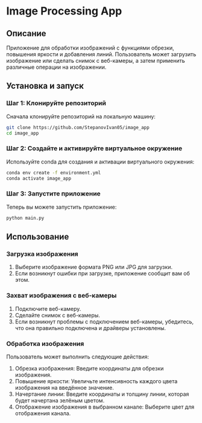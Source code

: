 # Image Processing App

## Описание

Приложение для обработки изображений с функциями обрезки, повышения яркости и добавления линий. Пользователь может загрузить изображение или сделать снимок с веб-камеры, а затем применить различные операции на изображении.

## Установка и запуск

### Шаг 1: Клонируйте репозиторий

Сначала клонируйте репозиторий на локальную машину:

```sh
git clone https://github.com/StepanovIvan05/image_app
cd image_app
```

### Шаг 2: Создайте и активируйте виртуальное окружение
Используйте conda для создания и активации виртуального окружения:
```sh
conda env create -f environment.yml
conda activate image_app
```
### Шаг 3: Запустите приложение
Теперь вы можете запустить приложение:
```sh
python main.py
```
## Использование
### Загрузка изображения
1. Выберите изображение формата PNG или JPG для загрузки.
2. Если возникнут ошибки при загрузке, приложение сообщит вам об этом.
### Захват изображения с веб-камеры
1. Подключите веб-камеру.
2. Сделайте снимок с веб-камеры.
3. Если возникнут проблемы с подключением веб-камеры, убедитесь, что она правильно подключена и драйверы установлены.
### Обработка изображения
Пользователь может выполнить следующие действия:

1. Обрезка изображения: Введите координаты для обрезки изображения.
2. Повышение яркости: Увеличьте интенсивность каждого цвета изображения на введённое значение.
3. Начертание линии: Введите координаты и толщину линии, которая будет начертана зелёным цветом.
4. Отображение изображения в выбранном канале: Выберите цвет для отображения канала.